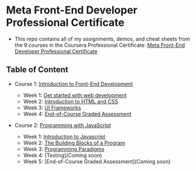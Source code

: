 # Meta Front-End Developer Professional Certificate


- This repo contains all of my assignments, demos, and cheat sheets from the 9 courses in the Coursera Professional Certificate: [Meta Front-End Developer Professional Certificate](https://www.coursera.org/professional-certificates/meta-front-end-developer)

## Table of Content

- Course 1: [Introduction to Front-End Development](https://github.com/DIBYENDU4/Meta-Front-End-Developer-Professional-Certificate/tree/main/Introduction%20to%20Front-End%20Development(1))
    * Week 1: [Get started with web development](https://github.com/DIBYENDU4/Meta-Front-End-Developer-Professional-Certificate/tree/main/Introduction%20to%20Front-End%20Development(1)/Get%20started%20with%20web%20development(Week%201))
    * Week 2: [Introduction to HTML and CSS](https://github.com/DIBYENDU4/Meta-Front-End-Developer-Professional-Certificate/tree/main/Introduction%20to%20Front-End%20Development(1)/Introduction%20to%20HTML%20and%20CSS(Week%202))
    * Week 3: [UI Frameworks](https://github.com/DIBYENDU4/Meta-Front-End-Developer-Professional-Certificate/tree/main/Introduction%20to%20Front-End%20Development(1)/UI%20Frameworks(Week%203))
    * Week 4: [End-of-Course Graded Assessment](https://github.com/DIBYENDU4/Meta-Front-End-Developer-Professional-Certificate/tree/main/Introduction%20to%20Front-End%20Development(1)/End%20of%20course%20graded%20assessment(Week%204)/Graded%20assessment(1))
    
- Course 2: [Programming with JavaScript](https://github.com/DIBYENDU4/Meta-Front-End-Developer-Professional-Certificate/tree/main/Programming%20with%20JavaScript(2))
    * Week 1: [Introduction to Javascript](https://github.com/DIBYENDU4/Meta-Front-End-Developer-Professional-Certificate/tree/main/Programming%20with%20JavaScript(2)/Introduction%20to%20JavaScript(Week%201))
    * Week 2: [The Building Blocks of a Program](https://github.com/DIBYENDU4/Meta-Front-End-Developer-Professional-Certificate/tree/main/Programming%20with%20JavaScript(2)/The%20Building%20Blocks%20of%20a%20Program(Week%202))
    * Week 3: [Programming Paradigms](https://github.com/DIBYENDU4/Meta-Front-End-Developer-Professional-Certificate/tree/main/Programming%20with%20JavaScript(2)/Programming%20Paradigms(Week%203))
    * Week 4: [Testing](Coming soon)
    * Week 5: [End-of-Course Graded Assessment](Coming soon)
